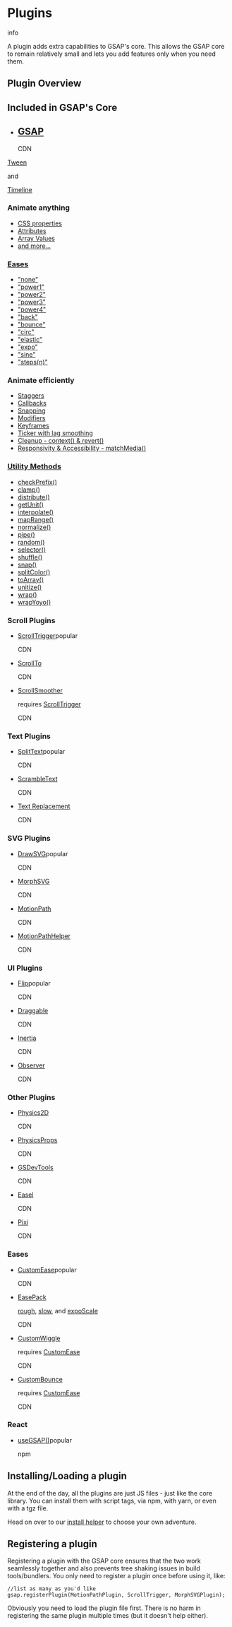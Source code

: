 # Plugins

info

A plugin adds extra capabilities to GSAP's core. This allows the GSAP core to remain relatively small and lets you add features only when you need them.

## Plugin Overview[​](#plugin-overview "Direct link to Plugin Overview")

## Included in GSAP's Core

* ## [GSAP](/docs/v3/GSAP/.md)
  CDN

[Tween](/resources/Plugins/GSAP/Tween)

<!-- -->

and

<!-- -->

[Timeline](/resources/Plugins/GSAP/Timeline)

### Animate anything

* [CSS properties](/resources/Plugins/GSAP/CorePlugins/CSS)
* [Attributes](/resources/Plugins/GSAP/CorePlugins/Attributes)
* [Array Values](/resources/Plugins/GSAP/CorePlugins/EndArray)
* [and more...](/resources/get-started.md#any-numeric-value-color-or-complex-string-containing-numbers)

### [Eases](/resources/Plugins/Eases)

* ["none"](/resources/Plugins/Eases)
* ["power1"](/resources/Plugins/Eases)
* ["power2"](/resources/Plugins/Eases)
* ["power3"](/resources/Plugins/Eases)
* ["power4"](/resources/Plugins/Eases)
* ["back"](/resources/Plugins/Eases)
* ["bounce"](/resources/Plugins/Eases)
* ["circ"](/resources/Plugins/Eases)
* ["elastic"](/resources/Plugins/Eases)
* ["expo"](/resources/Plugins/Eases)
* ["sine"](/resources/Plugins/Eases)
* ["steps(n)"](/resources/Plugins/Eases/SteppedEase)

### Animate efficiently

* [Staggers](/resources/getting-started/Staggers.md)
* [Callbacks](/resources/getting-started/control.md#callbacks)
* [Snapping](/resources/Plugins/GSAP/CorePlugins/Snap)
* [Modifiers](/resources/Plugins/GSAP/CorePlugins/Modifiers)
* [Keyframes](/resources/keyframes.md)
* [Ticker with lag smoothing](/resources/Plugins/GSAP/gsap.ticker\(\))
* [Cleanup - context() & revert()](/resources/Plugins/GSAP/gsap.context\(\))
* [Responsivity & Accessibility - matchMedia()](/resources/Plugins/GSAP/gsap.matchMedia\(\))

### [Utility Methods](/resources/Plugins/GSAP/UtilityMethods)

* [checkPrefix()](/resources/Plugins/GSAP/UtilityMethods/checkPrefix\(\))
* [clamp()](/resources/Plugins/GSAP/UtilityMethods/clamp\(\))
* [distribute()](/resources/Plugins/GSAP/UtilityMethods/distribute\(\))
* [getUnit()](/resources/Plugins/GSAP/UtilityMethods/getUnit\(\))
* [interpolate()](/resources/Plugins/GSAP/UtilityMethods/interpolate\(\))
* [mapRange()](/resources/Plugins/GSAP/UtilityMethods/mapRange\(\))
* [normalize()](/resources/Plugins/GSAP/UtilityMethods/normalize\(\))
* [pipe()](/resources/Plugins/GSAP/UtilityMethods/pipe\(\))
* [random()](/resources/Plugins/GSAP/UtilityMethods/random\(\))
* [selector()](/resources/Plugins/GSAP/UtilityMethods/selector\(\))
* [shuffle()](/resources/Plugins/GSAP/UtilityMethods/shuffle\(\))
* [snap()](/resources/Plugins/GSAP/UtilityMethods/snap\(\))
* [splitColor()](/resources/Plugins/GSAP/UtilityMethods/splitColor\(\))
* [toArray()](/resources/Plugins/GSAP/UtilityMethods/toArray\(\))
* [unitize()](/resources/Plugins/GSAP/UtilityMethods/unitize\(\))
* [wrap()](/resources/Plugins/GSAP/UtilityMethods/wrap\(\))
* [wrapYoyo()](/resources/Plugins/GSAP/UtilityMethods/wrapYoyo\(\))

### Scroll Plugins

* [ScrollTrigger](/docs/v3/Plugins/ScrollTrigger/.md)popular

  CDN
* [ScrollTo](/docs/v3/Plugins/ScrollToPlugin.md)

  CDN
* [ScrollSmoother](/docs/v3/Plugins/ScrollSmoother/.md)

  requires [ScrollTrigger](/docs/v3/Plugins/ScrollTrigger/.md)

  CDN

### Text Plugins

* [SplitText](/docs/v3/Plugins/SplitText/.md)popular

  CDN
* [ScrambleText](/docs/v3/Plugins/ScrambleTextPlugin.md)

  CDN
* [Text Replacement](/docs/v3/Plugins/TextPlugin.md)

  CDN

### SVG Plugins

* [DrawSVG](/docs/v3/Plugins/DrawSVGPlugin.md)popular

  CDN
* [MorphSVG](/docs/v3/Plugins/MorphSVGPlugin.md)

  CDN
* [MotionPath](/docs/v3/Plugins/MotionPathPlugin.md)

  CDN
* [MotionPathHelper](/docs/v3/Plugins/MotionPathHelper)

  CDN

### UI Plugins

* [Flip](/docs/v3/Plugins/Flip/.md)popular

  CDN
* [Draggable](/docs/v3/Plugins/Draggable/.md)

  CDN
* [Inertia](/docs/v3/Plugins/InertiaPlugin/.md)

  CDN
* [Observer](/docs/v3/Plugins/Observer/.md)

  CDN

### Other Plugins

* [Physics2D](/docs/v3/Plugins/Physics2DPlugin.md)

  CDN
* [PhysicsProps](/docs/v3/Plugins/PhysicsPropsPlugin.md)

  CDN
* [GSDevTools](/docs/v3/Plugins/GSDevTools.md)

  CDN
* [Easel](/docs/v3/Plugins/EaselPlugin.md)

  CDN
* [Pixi](/docs/v3/Plugins/PixiPlugin/.md)

  CDN

### Eases

* [CustomEase](/docs/v3/Eases/CustomEase.md)popular

  CDN
* [EasePack](/docs/v3/Eases/CustomWiggle.md)

  [rough](/docs/v3/Eases/RoughEase.md), [slow](/docs/v3/Eases/SlowMo.md), and [expoScale](/docs/v3/Eases/ExpoScaleEase.md)

  CDN
* [CustomWiggle](/docs/v3/Eases/CustomWiggle.md)

  requires [CustomEase](/docs/v3/Eases/CustomEase.md)

  CDN
* [CustomBounce](/docs/v3/Eases/CustomBounce.md)

  requires [CustomEase](/docs/v3/Eases/CustomEasee)

  CDN

### React

* [useGSAP()](https://gsap.com/resources/React)popular

  npm

## Installing/Loading a plugin[​](#installingloading-a-plugin "Direct link to Installing/Loading a plugin")

At the end of the day, all the plugins are just JS files - just like the core library. You can install them with script tags, via npm, with yarn, or even with a tgz file.

Head on over to our [install helper](/docs/v3/Installation) to choose your own adventure.

## Registering a plugin[​](#registering-a-plugin "Direct link to Registering a plugin")

Registering a plugin with the GSAP core ensures that the two work seamlessly together and also prevents tree shaking issues in build tools/bundlers. You only need to register a plugin once before using it, like:

```
//list as many as you'd like
gsap.registerPlugin(MotionPathPlugin, ScrollTrigger, MorphSVGPlugin);
```

Obviously you need to load the plugin file first. There is no harm in registering the same plugin multiple times (but it doesn't help either).
